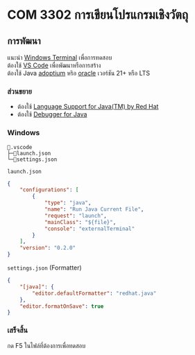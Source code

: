 # COM 3302 การเขียนโปรแกรมเชิงวัตถุ

## การพัฒนา

แนะนำ [Windows Terminal](https://www.microsoft.com/store/productid/9N0DX20HK701?ocid=pdpshare) เพื่อการทดสอบ<br>
ต้องใช้ [VS Code](https://code.visualstudio.com) เพื่อพัฒนาหรือการสร้าง<br>
ต้องใช้ Java [adoptium](https://adoptium.net/temurin/releases?arch=x64) หริอ [oracle](https://www.oracle.com/asean/java/technologies/downloads/) เวอร์ชัน 21+ หรือ LTS

### ส่วนขยาย

- ต้องใช้ [Language Support for Java(TM) by Red Hat](https://marketplace.visualstudio.com/items?itemName=vscjava.vscode-java-debug)
- ต้องใช้ [Debugger for Java](https://marketplace.visualstudio.com/items?itemName=redhat.java)

### Windows

```text
📂.vscode
├─📄launch.json
└─📄settings.json
```

`launch.json`

```json
{
	"configurations": [
		{
			"type": "java",
			"name": "Run Java Current File",
			"request": "launch",
			"mainClass": "${file}",
			"console": "externalTerminal"
		}
	],
	"version": "0.2.0"
}
```

`settings.json` (Formatter)

```json
{
	"[java]": {
		"editor.defaultFormatter": "redhat.java"
	},
	"editor.formatOnSave": true
}
```

### เสร็จสิ้น

กด F5 ในไฟล์ที่ต้องการเพื่อทดสอบ<br>
